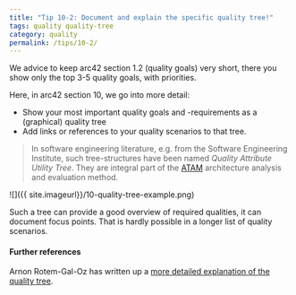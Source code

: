 ```yaml
---
title: "Tip 10-2: Document and explain the specific quality tree!"
tags: quality quality-tree
category: quality
permalink: /tips/10-2/
---
```

We advice to keep arc42 section 1.2 (quality goals) very short,
there you show only the top 3-5 quality goals, with priorities.

Here, in arc42 section 10, we go into more detail:

* Show your most important quality goals and -requirements as a (graphical) quality tree
* Add links or references to your quality scenarios to that tree.

>In software engineering literature, e.g. from the Software Engineering Institute,
such tree-structures have been named _Quality Attribute Utility Tree_. They are
integral part of the [ATAM](http://www.sei.cmu.edu/architecture/tools/evaluate/atam.cfm)
architecture analysis and evaluation method.

![]({{ site.imageurl}}/10-quality-tree-example.png)

Such a tree can provide a good overview of required qualities, it
can document focus points. That is hardly possible in a longer list of quality scenarios.

#### Further references

Arnon Rotem-Gal-Oz has written up a [more detailed explanation of the quality tree](http://arnon.me/2010/05/utility-trees-hatching-quality-attributes/).
